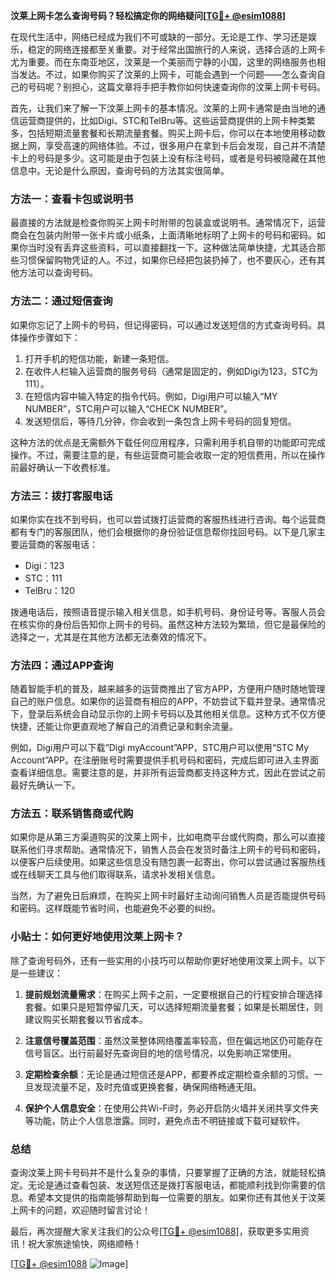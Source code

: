 **汶莱上网卡怎么查询号码？轻松搞定你的网络疑问[[TG💪+ @esim1088](https://t.me/s/esim1088)]**

在现代生活中，网络已经成为我们不可或缺的一部分。无论是工作、学习还是娱乐，稳定的网络连接都至关重要。对于经常出国旅行的人来说，选择合适的上网卡尤为重要。而在东南亚地区，汶莱是一个美丽而宁静的小国，这里的网络服务也相当发达。不过，如果你购买了汶莱的上网卡，可能会遇到一个问题——怎么查询自己的号码呢？别担心，这篇文章将手把手教你如何快速查询你的汶莱上网卡号码。

首先，让我们来了解一下汶莱上网卡的基本情况。汶莱的上网卡通常是由当地的通信运营商提供的，比如Digi、STC和TelBru等。这些运营商提供的上网卡种类繁多，包括短期流量套餐和长期流量套餐。购买上网卡后，你可以在本地使用移动数据上网，享受高速的网络体验。不过，很多用户在拿到卡后会发现，自己并不清楚卡上的号码是多少。这可能是由于包装上没有标注号码，或者是号码被隐藏在其他信息中。无论是什么原因，查询号码的方法其实很简单。

### 方法一：查看卡包或说明书

最直接的方法就是检查你购买上网卡时附带的包装盒或说明书。通常情况下，运营商会在包装内附带一张卡片或小纸条，上面清晰地标明了上网卡的号码和密码。如果你当时没有丢弃这些资料，可以直接翻找一下。这种做法简单快捷，尤其适合那些习惯保留购物凭证的人。不过，如果你已经把包装扔掉了，也不要灰心，还有其他方法可以查询号码。

### 方法二：通过短信查询

如果你忘记了上网卡的号码，但记得密码，可以通过发送短信的方式查询号码。具体操作步骤如下：

1. 打开手机的短信功能，新建一条短信。
2. 在收件人栏输入运营商的服务号码（通常是固定的，例如Digi为123，STC为111）。
3. 在短信内容中输入特定的指令代码。例如，Digi用户可以输入“MY NUMBER”，STC用户可以输入“CHECK NUMBER”。
4. 发送短信后，等待几分钟，你会收到一条包含上网卡号码的回复短信。

这种方法的优点是无需额外下载任何应用程序，只需利用手机自带的功能即可完成操作。不过，需要注意的是，有些运营商可能会收取一定的短信费用，所以在操作前最好确认一下收费标准。

### 方法三：拨打客服电话

如果你实在找不到号码，也可以尝试拨打运营商的客服热线进行咨询。每个运营商都有专门的客服团队，他们会根据你的身份验证信息帮你找回号码。以下是几家主要运营商的客服电话：

- Digi：123
- STC：111
- TelBru：120

拨通电话后，按照语音提示输入相关信息，如手机号码、身份证号等。客服人员会在核实你的身份后告知你上网卡的号码。虽然这种方法较为繁琐，但它是最保险的选择之一，尤其是在其他方法都无法奏效的情况下。

### 方法四：通过APP查询

随着智能手机的普及，越来越多的运营商推出了官方APP，方便用户随时随地管理自己的账户信息。如果你的运营商有相应的APP，不妨尝试下载并登录。通常情况下，登录后系统会自动显示你的上网卡号码以及其他相关信息。这种方式不仅方便快捷，还能让你更直观地了解自己的消费记录和剩余流量。

例如，Digi用户可以下载“Digi myAccount”APP，STC用户可以使用“STC My Account”APP。在注册账号时需要提供手机号码和密码，完成后即可进入主界面查看详细信息。需要注意的是，并非所有运营商都支持这种方式，因此在尝试之前最好先确认一下。

### 方法五：联系销售商或代购

如果你是从第三方渠道购买的汶莱上网卡，比如电商平台或代购商，那么可以直接联系他们寻求帮助。通常情况下，销售人员会在发货时备注上网卡的号码和密码，以便客户后续使用。如果这些信息没有随包裹一起寄出，你可以尝试通过客服热线或在线聊天工具与他们取得联系，请求补发相关信息。

当然，为了避免日后麻烦，在购买上网卡时最好主动询问销售人员是否能提供号码和密码。这样既能节省时间，也能避免不必要的纠纷。

### 小贴士：如何更好地使用汶莱上网卡？

除了查询号码外，还有一些实用的小技巧可以帮助你更好地使用汶莱上网卡。以下是一些建议：

1. **提前规划流量需求**：在购买上网卡之前，一定要根据自己的行程安排合理选择套餐。如果只是短暂停留几天，可以选择短期流量套餐；如果是长期居住，则建议购买长期套餐以节省成本。
   
2. **注意信号覆盖范围**：虽然汶莱整体网络覆盖率较高，但在偏远地区仍可能存在信号盲区。出行前最好先查询目的地的信号情况，以免影响正常使用。

3. **定期检查余额**：无论是通过短信还是APP，都要养成定期检查余额的习惯。一旦发现流量不足，及时充值或更换套餐，确保网络畅通无阻。

4. **保护个人信息安全**：在使用公共Wi-Fi时，务必开启防火墙并关闭共享文件夹等功能，防止个人信息泄露。同时，避免点击不明链接或下载可疑软件。

### 总结

查询汶莱上网卡号码并不是什么复杂的事情，只要掌握了正确的方法，就能轻松搞定。无论是通过查看包装、发送短信还是拨打客服电话，都能顺利找到你需要的信息。希望本文提供的指南能够帮助到每一位需要的朋友。如果你还有其他关于汶莱上网卡的问题，欢迎随时留言讨论！

最后，再次提醒大家关注我们的公众号[[TG💪+ @esim1088](https://t.me/s/esim1088)]，获取更多实用资讯！祝大家旅途愉快，网络顺畅！

[[TG💪+ @esim1088](https://t.me/s/esim1088) ![Image](https://i.postimg.cc/4NQfJmqS/Snipaste-2025-05-13-00-14-12.png)]